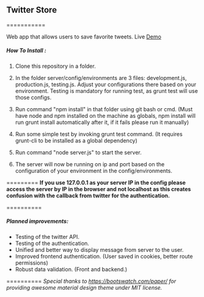 ## Twitter Store
===========

Web app that allows users to save favorite tweets. Live [Demo](http://twitterstore-twistedsynapse.rhcloud.com/)

##### How To Install :
1. Clone this repository in a folder.

2. In the folder server/config/environments are 3 files: development.js, production.js, testing.js. Adjust your configurations there
based on your environment. Testing is mandatory for running test, as grunt test will use those configs.

3. Run command "npm install" in that folder using git bash or cmd.
    (Must have node and npm installed on the machine as globals, npm install will run grunt install automatically after it,
     if it fails please run it manually)

4. Run some simple test by invoking grunt test command. (It requires grunt-cli to be installed as a global dependency)

5. Run command "node server.js" to start the server.

6. The server will now be running on ip and port based on the configuration of your environment in the config/environments.

=========
**If you use 127.0.0.1 as your server IP in the config please access the server by IP in the browser and not localhost as this creates confusion with the callback from twitter for the authentication.**

==========
##### Planned improvements:
- Testing of the twitter API.
- Testing of the authentication.
- Unified and better way to display message from server to the user.
- Improved frontend authentication. (User saved in cookies, better route permissions)
- Robust data validation. (Front and backend.)

==========
*Special thanks to https://bootswatch.com/paper/ for providing awesome material design theme under MIT license.*